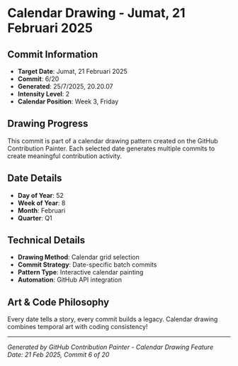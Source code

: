 # Calendar Drawing - Jumat, 21 Februari 2025

## Commit Information
- **Target Date**: Jumat, 21 Februari 2025
- **Commit**: 6/20
- **Generated**: 25/7/2025, 20.20.07
- **Intensity Level**: 2
- **Calendar Position**: Week 3, Friday

## Drawing Progress
This commit is part of a calendar drawing pattern created on the GitHub Contribution Painter.
Each selected date generates multiple commits to create meaningful contribution activity.

## Date Details
- **Day of Year**: 52
- **Week of Year**: 8
- **Month**: Februari
- **Quarter**: Q1

## Technical Details
- **Drawing Method**: Calendar grid selection
- **Commit Strategy**: Date-specific batch commits
- **Pattern Type**: Interactive calendar painting
- **Automation**: GitHub API integration

## Art & Code Philosophy
Every date tells a story, every commit builds a legacy. 
Calendar drawing combines temporal art with coding consistency!

---
*Generated by GitHub Contribution Painter - Calendar Drawing Feature*
*Date: 21 Feb 2025, Commit 6 of 20*
